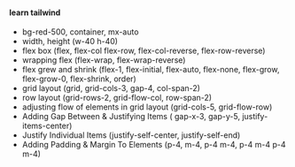 #### learn tailwind

- bg-red-500, container, mx-auto
- width, height (w-40 h-40)
- flex box (flex, flex-col flex-row, flex-col-reverse, flex-row-reverse)
- wrapping flex (flex-wrap, flex-wrap-reverse)
- flex grew and shrink (flex-1, flex-initial, flex-auto, flex-none, flex-grow, flex-grow-0, flex-shrink, order)
- grid layout (grid, grid-cols-3, gap-4, col-span-2)
- row layout (grid-rows-2, grid-flow-col, row-span-2)
- adjusting flow of elements in grid layout (grid-cols-5, grid-flow-row)
- Adding Gap Between & Justifying Items ( gap-x-3, gap-y-5, justify-items-center)
- Justify Individual Items (justify-self-center, justify-self-end)
- Adding Padding & Margin To Elements (p-4, m-4, p-4 m-4, p-4 m-4 p-4 m-4)
